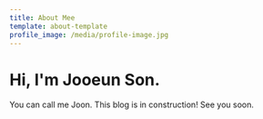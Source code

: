```yaml
---
title: About Mee
template: about-template
profile_image: /media/profile-image.jpg
---
```

# Hi, I'm Jooeun Son.

You can call me Joon. This blog is in construction! See you soon.